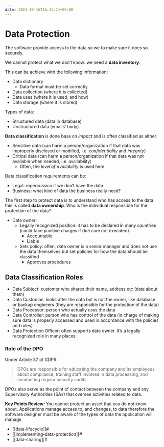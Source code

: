 ```yaml
---
date: 2023-10-16T16:41:24+09:00
---
```


# Data Protection

The software provide access to the data so we to make sure it does so securely.

We cannot protect what we don’t know: we need a **data inventory**.

This can be achieve with the following information:

-   Data dictionary
    -   Data format must be set correctly
-   Data collection (where it is collected)
-   Data uses (where it is used, and how)
-   Data storage (where it is stored)

Types of data:

-   Structured data (data in database)
-   Unstructured data (emails’ body)

**Data classification** is done base on *impact* and is often classified as
either:

-   Sensitive data (can harm a person/organization if that data was improperly
    disclosed or modified, i.e. *confidentiality* and *integrity*)
-   Critical data (can harm a person/organization if that data was not available
    when needed, i.e. availability)
    -   Often, the *level of availability* is used here

Data classification requirements can be:

-   Legal: repercussion if we don’t have the data
-   Business: what kind of data the business really need?

The first step to protect data is to understand who has access to the data: this
is called **data ownership**. Who is the individual responsible for the
protection of the data?

-   Data owner:
    -   Legally recognized position: it has to be declared in many countries
        (could face punitive charges if due care not executed)
        -   Accountable
        -   Liable
    -   Sets policy: often, data owner is a senior manager and does not use the
        data themselves but set policies for how the data should be classified
        -   Approves procedures

## Data Classification Roles

-   Data Subject: customer who shares their name, address etc (data about them)
-   Data Custodian: looks after the data but is not the owner, like database or
    backup engineers (they are responsible for the protection of the data)
-   Data Processor: person who actually uses the data
-   Data Controller: person who has control of the data (in charge of making
    sure data is properly accessed and used in accordance with the policies and
    rules)
-   Data Protection Officer: often supports data owner. It’s a legally
    recognized role in many places.

### Role of the DPO

Under Article 37 of GDPR:

> DPOs are responsible for educating the company and its employees about
> compliance, training staff involved in data processing, and conducting regular
> security audits.

DPOs also serve as the point of contact between the company and any Supervisory
Authorities (SAs) that oversee activities related to data.

**Key Points Review:** You cannot protect an asset that you do not know about.
Applications manage access to, and changes, to data therefore the software
designer must be aware of the types of data the application will manage.

-   [[data-lifecycle]]#
-   [[implementing-data-protection]]#
-   [[data-sharing]]#
